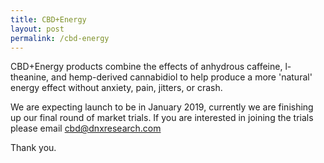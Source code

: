 ```yaml
---
title: CBD+Energy
layout: post
permalink: /cbd-energy
---
```


CBD+Energy products combine the effects of anhydrous caffeine, l-theanine, and hemp-derived cannabidiol to help produce a more 'natural' energy effect without anxiety, pain, jitters, or crash.

We are expecting launch to be in January 2019, currently we are finishing up our final round of market trials. If you are interested in joining the trials please email cbd@dnxresearch.com 

Thank you.